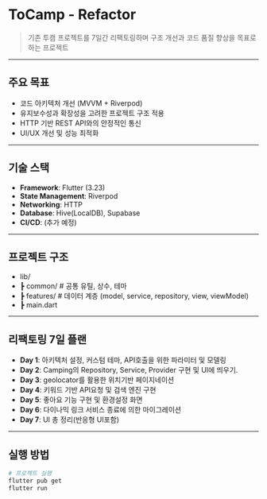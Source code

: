 # ToCamp - Refactor

> 기존 투캠 프로젝트를 7일간 리팩토링하며 구조 개선과 코드 품질 향상을 목표로 하는 프로젝트

---

## 주요 목표
- 코드 아키텍처 개선 (MVVM + Riverpod)
- 유지보수성과 확장성을 고려한 프로젝트 구조 적용
- HTTP 기반 REST API와의 안정적인 통신
- UI/UX 개선 및 성능 최적화

---

## 기술 스택
- **Framework**: Flutter (3.23)
- **State Management**: Riverpod
- **Networking**: HTTP
- **Database**: Hive(LocalDB), Supabase
- **CI/CD**: (추가 예정)

---

## 프로젝트 구조

- lib/
- ┣ common/      # 공통 유틸, 상수, 테마
- ┣ features/    # 데이터 계층 (model, service, repository, view, viewModel)
- ┣ main.dart

---

## 리팩토링 7일 플랜
- **Day 1**: 아키텍처 설정, 커스텀 테마, API호출을 위한 파라미터 및 모델링
- **Day 2**: Camping의 Repository, Service, Provider 구현 및 UI에 띄우기.
- **Day 3**: geolocator를 활용한 위치기반 페이지네이션
- **Day 4**: 키워드 기반 API요청 및 검색 엔진 구현
- **Day 5**: 좋아요 기능 구현 및 환경설정 화면
- **Day 6**: 다이나믹 링크 서비스 종료에 의한 마이그레이션
- **Day 7**: UI 총 정리(반응형 UI포함)

---

##  실행 방법
```bash
# 프로젝트 실행
flutter pub get
flutter run